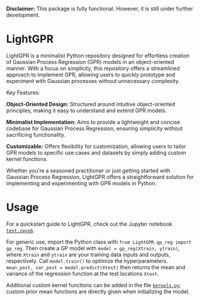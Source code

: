 **Disclaimer:** This package is fully functional. However, it is still under further development.

# LightGPR
LightGPR is a minimalist Python repository designed for effortless creation of Gaussian Process Regression (GPR) models in an object-oriented manner. With a focus on simplicity, this repository offers a streamlined approach to implement GPR, allowing users to quickly prototype and experiment with Gaussian processes without unnecessary complexity.

Key Features:

**Object-Oriented Design:** Structured around intuitive object-oriented principles, making it easy to understand and extend GPR models.

**Minimalist Implementation:** Aims to provide a lightweight and concise codebase for Gaussian Process Regression, ensuring simplicity without sacrificing functionality.

**Customizable:** Offers flexibility for customization, allowing users to tailor GPR models to specific use cases and datasets by simply adding custom kernel functions.

Whether you're a seasoned practitioner or just getting started with Gaussian Process Regression, LightGPR offers a straightforward solution for implementing and experimenting with GPR models in Python.

# Usage
For a quickstart guide to LightGPR, check out the Jupyter notebook [`test.ipynb`](./test.ipynb).

For generic use, import the Python class with `from LightGPR.gp_reg import gp_reg`. Then create a GP model with `model = gp_reg(Xtrain, ytrain)`, where `Xtrain` and `ytrain` are your training data inputs and outputs, respectively. Call `model.train()` to optimize the hyperparameters. `mean_post, var_post = model.predict(Xtest)` then returns the mean and variance of the regression function at the test locations `Xtest`.

Additional custom kernel functions can be added in the file [`kernels.py`](./LightGPR/kernels.py); custom prior mean functions are directly given when initializing the model.